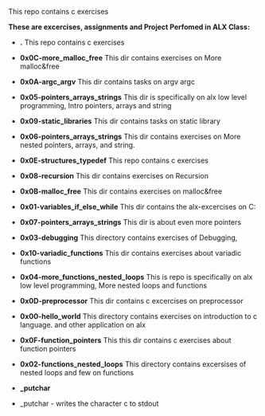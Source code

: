 This repo contains c exercises 

**These are excercises, assignments and Project Perfomed in ALX Class:**

- **.**
This repo contains c exercises 

- **0x0C-more_malloc_free**
This dir contains exercises on More malloc&free 

- **0x0A-argc_argv**
This dir contains tasks on argv argc 

- **0x05-pointers_arrays_strings**
This dir is specifically on alx low level programming, Intro pointers, arrays and string

- **0x09-static_libraries**
This dir contains tasks on static library 

- **0x06-pointers_arrays_strings**
This dir contains exercises on More nested pointers, arrays, and string.

- **0x0E-structures_typedef**
This repo contains c exercises 

- **0x08-recursion**
This dir contains exercises on Recursion

- **0x0B-malloc_free**
This dir contains exercises on malloc&free 

- **0x01-variables_if_else_while**
This dir contains the alx-excercises on C:

- **0x07-pointers_arrays_strings**
This dir is about even more pointers

- **0x03-debugging**
This directory contains exercises of Debugging,

- **0x10-variadic_functions**
This dir contains exercises about variadic functions 

- **0x04-more_functions_nested_loops**
This is repo is specifically on alx low level programming, More nested loops and functions

- **0x0D-preprocessor**
This dir contains c excercises on preprocessor

- **0x00-hello_world**
This directory contains exercises on introduction to c language. and other application on alx

- **0x0F-function_pointers**
This this dir contains c exercises about function pointers

- **0x02-functions_nested_loops**
This directory contains excersises of nested loops and few on functions

- **_putchar**
*  _putchar - writes the character c to stdout

